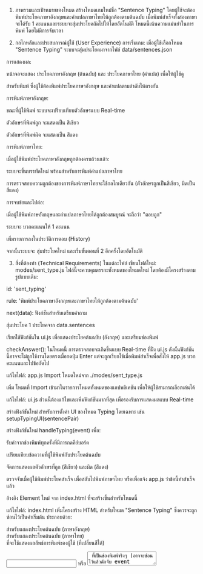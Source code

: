 1. ภาพรวมและเป้าหมายของโหมด
สร้างโหมดเกมใหม่ชื่อ "Sentence Typing" โดยผู้ใช้จะต้องพิมพ์ประโยคภาษาอังกฤษและคำแปลภาษาไทยให้ถูกต้องตามต้นฉบับ เมื่อพิมพ์สำเร็จทั้งสองภาษา จะได้รับ 1 คะแนนและระบบจะสุ่มประโยคถัดไปให้โดยอัตโนมัติ โหมดนี้เน้นความแม่นยำในการพิมพ์ โดยไม่มีการจับเวลา

2. กลไกหลักและประสบการณ์ผู้ใช้ (User Experience)
การเริ่มเกม: เมื่อผู้ใช้เลือกโหมด "Sentence Typing" ระบบจะสุ่มประโยคมาจากไฟล์ data/sentences.json

การแสดงผล:

หน้าจอจะแสดง ประโยคภาษาอังกฤษ (ต้นฉบับ) และ ประโยคภาษาไทย (คำแปล) เพื่อให้ผู้ใช้ดู

สำหรับพิมพ์ ซึ่งผู้ใช้ต้องพิมพ์ประโยคภาษาอังกฤษ และคำแปลตามลำดับให้ตรงกัน

การพิมพ์ภาษาอังกฤษ:

ขณะที่ผู้ใช้พิมพ์ ระบบจะเปรียบเทียบตัวอักษรแบบ Real-time

ตัวอักษรที่พิมพ์ถูก จะแสดงเป็น สีเขียว

ตัวอักษรที่พิมพ์ผิด จะแสดงเป็น สีแดง

การพิมพ์ภาษาไทย:

เมื่อผู้ใช้พิมพ์ประโยคภาษาอังกฤษถูกต้องครบถ้วนแล้ว:

ระบบจะขึ้นบรรทัดใหม่ พร้อมสำหรับการพิมพ์คำแปลภาษาไทย

การตรวจสอบความถูกต้องของการพิมพ์ภาษาไทยจะใช้กลไกเดียวกัน (ตัวอักษรถูกเป็นสีเขียว, ผิดเป็นสีแดง)

การจบข้อและไปต่อ:

เมื่อผู้ใช้พิมพ์ภาษอังกฤษและคำแปลภาษาไทยได้ถูกต้องสมบูรณ์ จะถือว่า "ตอบถูก"

ระบบจะ บวกคะแนนให้ 1 คะแนน

เพิ่มรายการลงในประวัติการตอบ (History)

จากนั้นระบบจะ สุ่มประโยคใหม่ และเริ่มขั้นตอนที่ 2 อีกครั้งโดยอัตโนมัติ

3. สิ่งที่ต้องทำ (Technical Requirements) ในแต่ละไฟล์
เขียนไฟล์ใหม่: modes/sent_type.js
ไฟล์นี้จะควบคุมตรรกะทั้งหมดของโหมดใหม่ โดยต้องมีโครงสร้างตามรูปแบบเดิม:

id: 'sent_typing'

rule: 'พิมพ์ประโยคภาษาอังกฤษและภาษาไทยให้ถูกต้องตามต้นฉบับ'

next(data): ฟังก์ชันสำหรับเตรียมคำถาม

สุ่มประโยค 1 ประโยคจาก data.sentences

เรียกใช้ฟังก์ชันใน ui.js เพื่อแสดงประโยคต้นฉบับ (อังกฤษ) และเตรียมช่องพิมพ์

checkAnswer(): ในโหมดนี้ การตรวจสอบจะเกิดขึ้นแบบ Real-time ที่ฝั่ง ui.js ดังนั้นฟังก์ชันนี้อาจจะไม่ถูกใช้งานโดยตรงเมื่อกดปุ่ม Enter แต่จะถูกเรียกใช้เมื่อพิมพ์สำเร็จเพื่อสั่งให้ app.js บวกคะแนนและไปข้อถัดไป

แก้ไขไฟล์: app.js
Import โหมดใหม่จาก ./modes/sent_type.js

เพิ่ม โหมดที่ Import เข้ามาในรายการโหมดทั้งหมดของแอปพลิเคชัน เพื่อให้ผู้ใช้สามารถเลือกเล่นได้

แก้ไขไฟล์: ui.js
ส่วนนี้ต้องแก้ไขและเพิ่มฟังก์ชันมากที่สุด เพื่อรองรับการแสดงผลแบบ Real-time

สร้างฟังก์ชันใหม่ สำหรับการตั้งค่า UI ของโหมด Typing โดยเฉพาะ เช่น setupTypingUI(sentencePair)

สร้างฟังก์ชันใหม่ handleTyping(event) เพื่อ:

รับค่าจากช่องพิมพ์ทุกครั้งที่มีการกดคีย์บอร์ด

เปรียบเทียบข้อความที่ผู้ใช้พิมพ์กับประโยคต้นฉบับ

จัดการแสดงผลตัวอักษรที่ถูก (สีเขียว) และผิด (สีแดง)

ตรวจจับเมื่อผู้ใช้พิมพ์ประโยคสำเร็จ เพื่อสลับไปพิมพ์ภาษาไทย หรือเพื่อแจ้ง app.js ว่าข้อนี้ทำสำเร็จแล้ว

อ้างอิง Element ใหม่ จาก index.html ที่จะสร้างขึ้นสำหรับโหมดนี้

แก้ไขไฟล์: index.html
เพิ่มโครงสร้าง HTML สำหรับโหมด "Sentence Typing" ซึ่งควรจะถูกซ่อนไว้เป็นค่าเริ่มต้น ประกอบด้วย:

<div> สำหรับแสดงประโยคต้นฉบับ (ภาษาอังกฤษ)

<div> สำหรับแสดงประโยคต้นฉบับ (ภาษาไทย)

<div> ที่จะใช้แสดงผลลัพธ์การพิมพ์ของผู้ใช้ (ที่เปลี่ยนสีได้)

<input> หรือ <textarea> ที่เป็นช่องพิมพ์จริงๆ (อาจจะซ่อนไว้แล้วดักจับ event แทน)

แก้ไขไฟล์: style.css
เพิ่ม CSS rules สำหรับตกแต่ง UI ของโหมดใหม่:

สไตล์สำหรับแสดงประโยคต้นฉบับ

สร้างคลาส .correct-char (เช่น color: #a5d6a7;) สำหรับตัวอักษรที่พิมพ์ถูก

สร้างคลาส .incorrect-char (เช่น color: #ef9a9a;) สำหรับตัวอักษรที่พิมพ์ผิด

สไตล์สำหรับ Cursor หรือตำแหน่งการพิมพ์ปัจจุบัน

ไฟล์ที่ไม่ต้องแก้ไข
data/sentences.json: ใช้ข้อมูลจากไฟล์นี้ แต่ไม่ต้องแก้ไข

data/vocabulary.json: ไม่เกี่ยวข้องกับโหมดนี้